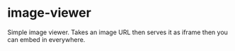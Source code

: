 # image-viewer
Simple image viewer. Takes an image URL then serves it as iframe then you can embed in everywhere.

